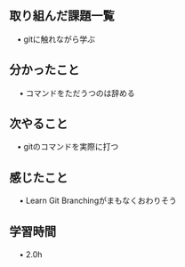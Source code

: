 ## 取り組んだ課題一覧
           
 　• gitに触れながら学ぶ
    
## 分かったこと

　 • コマンドをただうつのは辞める

## 次やること　
           
 　• gitのコマンドを実際に打つ

## 感じたこと

　 • Learn Git Branchingがまもなくおわりそう

## 学習時間

　 • 2.0h
